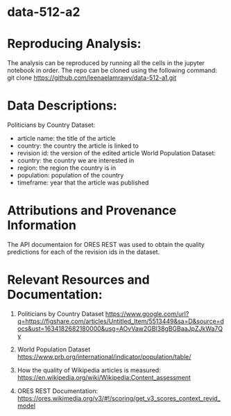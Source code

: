 # data-512-a2

# Reproducing Analysis:

The analysis can be reproduced by running all the cells in the jupyter notebook in order. 
The repo can be cloned using the following command: 
git clone https://github.com/leenaelamrawy/data-512-a1.git

# Data Descriptions:

Politicians by Country Dataset: 
  - article name: the title of the article
  - country: the country the article is linked to
  - revision id: the version of the edited article
World Population Dataset:
 - country: the country we are interested in
 - region: the region the country is in
 - population: population of the country
 - timeframe: year that the article was published

# Attributions and Provenance Information

The API documentaion for ORES REST was used to obtain the quality predictions for each of the revision ids in the dataset. 

# Relevant Resources and Documentation: 

1) Politicians by Country Dataset 
https://www.google.com/url?q=https://figshare.com/articles/Untitled_Item/5513449&sa=D&source=docs&ust=1634182682180000&usg=AOvVaw2GBl38gBGBaaJpZJkWa7Qy

2) World Population Dataset
https://www.prb.org/international/indicator/population/table/

3) How the quality of Wikipedia articles is measured:
https://en.wikipedia.org/wiki/Wikipedia:Content_assessment

4) ORES REST Documentation:
 https://ores.wikimedia.org/v3/#!/scoring/get_v3_scores_context_revid_model
